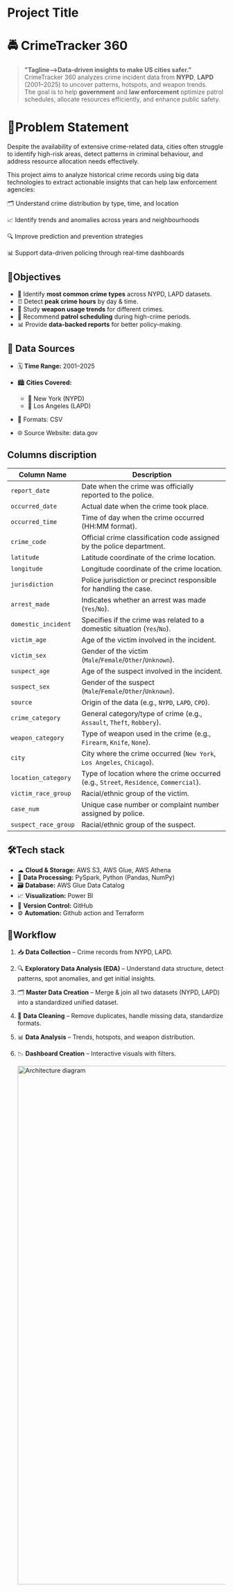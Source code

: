
# Project Title


# 🚔 CrimeTracker 360

> **"Tagline-->Data-driven insights to make US cities safer."**  
CrimeTracker 360 analyzes crime incident data from **NYPD**, **LAPD** (2001–2025) to uncover patterns, hotspots, and weapon trends.  
The goal is to help **government** and **law enforcement** optimize patrol schedules, allocate resources efficiently, and enhance public safety.

# 📌Problem Statement


Despite the availability of extensive crime-related data, cities often struggle to identify high-risk areas, detect patterns in criminal behaviour, and address resource allocation needs effectively.

This project aims to analyze historical crime records using big data technologies to extract actionable insights that can help law enforcement agencies:

🗂 Understand crime distribution by type, time, and location

📈 Identify trends and anomalies across years and neighbourhoods

🔍 Improve prediction and prevention strategies

📊 Support data-driven policing through real-time dashboards

## 🎯Objectives
- 📍 Identify **most common crime types** across NYPD, LAPD datasets.  
- ⏰ Detect **peak crime hours** by day & time.  
- 🔫 Study **weapon usage trends** for different crimes.  
- 🚓 Recommend **patrol scheduling** during high-crime periods.  
- 📊 Provide **data-backed reports** for better policy-making.



## 📂 Data Sources
- 🗓 **Time Range:** 2001–2025  
- 🏙 **Cities Covered:**  
  - 🗽 New York (NYPD)  
  - 🌴 Los Angeles (LAPD)  
    
- 📄 Formats: CSV  
- 🌐 Source Website: data.gov
## Columns discription
| **Column Name**        | **Description** |
|------------------------|-----------------|
| `report_date`          | Date when the crime was officially reported to the police. |
| `occurred_date`        | Actual date when the crime took place. |
| `occurred_time`        | Time of day when the crime occurred (HH:MM format). |
| `crime_code`           | Official crime classification code assigned by the police department. |
| `latitude`             | Latitude coordinate of the crime location. |
| `longitude`            | Longitude coordinate of the crime location. |
| `jurisdiction`         | Police jurisdiction or precinct responsible for handling the case. |
| `arrest_made`          | Indicates whether an arrest was made (`Yes`/`No`). |
| `domestic_incident`    | Specifies if the crime was related to a domestic situation (`Yes`/`No`). |
| `victim_age`           | Age of the victim involved in the incident. |
| `victim_sex`           | Gender of the victim (`Male`/`Female`/`Other`/`Unknown`). |
| `suspect_age`          | Age of the suspect involved in the incident. |
| `suspect_sex`          | Gender of the suspect (`Male`/`Female`/`Other`/`Unknown`). |
| `source`               | Origin of the data (e.g., `NYPD`, `LAPD`, `CPD`). |
| `crime_category`       | General category/type of crime (e.g., `Assault`, `Theft`, `Robbery`). |
| `weapon_category`      | Type of weapon used in the crime (e.g., `Firearm`, `Knife`, `None`). |
| `city`                 | City where the crime occurred (`New York`, `Los Angeles`, `Chicago`). |
| `location_category`    | Type of location where the crime occurred (e.g., `Street`, `Residence`, `Commercial`). |
| `victim_race_group`    | Racial/ethnic group of the victim. |
| `case_num`             | Unique case number or complaint number assigned by police. |
| `suspect_race_group`   | Racial/ethnic group of the suspect. |

## 🛠Tech stack


- ☁ **Cloud & Storage:** AWS S3, AWS Glue, AWS Athena  
- 🔄 **Data Processing:** PySpark, Python (Pandas, NumPy)  
- 🗃 **Database:** AWS Glue Data Catalog 
- 📈 **Visualization:** Power BI 
- 🧾 **Version Control:** GitHub  
- ⚙ **Automation:** Github action and Terraform
## 🔄Workflow

1. 📥 **Data Collection** – Crime records from NYPD, LAPD.  
2. 🔍 **Exploratory Data Analysis (EDA)** – Understand data structure, detect patterns, spot anomalies, and get initial insights.
3. 🗂 **Master Data Creation** – Merge & join all two datasets (NYPD, LAPD) into a standardized unified dataset.
4. 🧹 **Data Cleaning** – Remove duplicates, handle missing data, standardize formats.  
5. 📊 **Data Analysis** – Trends, hotspots, and weapon distribution.  
6. 📉 **Dashboard Creation** – Interactive visuals with filters.

   <img width="3200" height="1196" alt="Architecture diagram" src="https://github.com/user-attachments/assets/c208dafd-a12a-4f80-978f-7b4aa1410d4d" />



